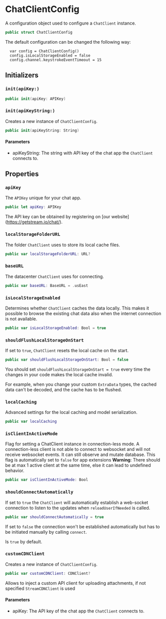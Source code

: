 # ChatClientConfig

A configuration object used to configure a `ChatClient` instance.

``` swift
public struct ChatClientConfig 
```

The default configuration can be changed the following way:

``` 
  var config = ChatClientConfig()
  config.isLocalStorageEnabled = false
  config.channel.keystrokeEventTimeout = 15
```

## Initializers

### `init(apiKey:)`

``` swift
public init(apiKey: APIKey) 
```

### `init(apiKeyString:)`

Creates a new instance of `ChatClientConfig`.

``` swift
public init(apiKeyString: String) 
```

> 

#### Parameters

  - apiKeyString: The string with API key of the chat app the `ChatClient` connects to.

## Properties

### `apiKey`

The `APIKey` unique for your chat app.

``` swift
public let apiKey: APIKey
```

The API key can be obtained by registering on \[our website\](https://getstream.io/chat/).

### `localStorageFolderURL`

The folder `ChatClient` uses to store its local cache files.

``` swift
public var localStorageFolderURL: URL? 
```

### `baseURL`

The datacenter `ChatClient` uses for connecting.

``` swift
public var baseURL: BaseURL = .usEast
```

### `isLocalStorageEnabled`

Determines whether `ChatClient` caches the data locally. This makes it possible to browse the existing chat data also
when the internet connection is not available.

``` swift
public var isLocalStorageEnabled: Bool = true
```

### `shouldFlushLocalStorageOnStart`

If set to `true`, `ChatClient` resets the local cache on the start.

``` swift
public var shouldFlushLocalStorageOnStart: Bool = false
```

You should set `shouldFlushLocalStorageOnStart = true` every time the changes in your code makes the local cache invalid.

For example, when you change your custom `ExtraData` types, the cached data can't be decoded, and the cache has to be
flushed.

### `localCaching`

Advanced settings for the local caching and model serialization.

``` swift
public var localCaching 
```

### `isClientInActiveMode`

Flag for setting a ChatClient instance in connection-less mode.
A connection-less client is not able to connect to websocket and will not
receive websocket events. It can still observe and mutate database.
This flag is automatically set to `false` for app extensions
**Warning**:​ There should be at max 1 active client at the same time, else it can lead to undefined behavior.

``` swift
public var isClientInActiveMode: Bool
```

### `shouldConnectAutomatically`

If set to `true` the `ChatClient` will automatically establish a web-socket
connection to listen to the updates when `reloadUserIfNeeded` is called.

``` swift
public var shouldConnectAutomatically = true
```

If set to `false` the connection won't be established automatically
but has to be initiated manually by calling `connect`.

Is `true` by default.

### `customCDNClient`

Creates a new instance of `ChatClientConfig`.

``` swift
public var customCDNClient: CDNClient?
```

Allows to inject a custom API client for uploading attachments, if not specified `StreamCDNClient` is used

#### Parameters

  - apiKey: The API key of the chat app the `ChatClient` connects to.
